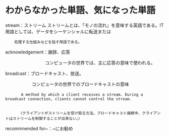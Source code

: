 # わからなかった単語、気になった単語


stream：ストリーム
        ストリームとは、「モノの流れ」を意味する英語である。IT用語としては、データをシーケンシャルに転送または　　
        
        
        処理する仕組みなどを指す用語である。
        
       
acknowledgement：謝辞、応答


　　　　　　　　　コンピュータの世界では、主に応答の意味で使われる。


broadcast：ブロードキャスト、放送。


　　　　　　コンピュータの世界でのブロードキャストの意味
      
      
      　　　A method by which a client receives a stream. During a broadcast connection, clients cannot control the stream. 
         
         
         　（クライアントがストリームを受け取る方法。ブロードキャスト接続中、クライアントはストリームを制御することが出来ない。）


recommnended for~：~にお勧め







